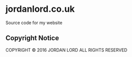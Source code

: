 # jordanlord.co.uk
Source code for my website


## Copyright Notice

COPYRIGHT © 2016 JORDAN LORD
ALL RIGHTS RESERVED
